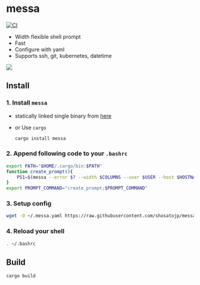 # messa

[![CI](https://github.com/shosatojp/messa/actions/workflows/ci.yml/badge.svg)](https://github.com/shosatojp/messa/actions/workflows/ci.yml)

- Width flexible shell prompt
- Fast
- Configure with yaml
- Supports ssh, git, kubernetes, datetime

![](image.png)

## Install

### 1. Install `messa`

- statically linked single binary from [here](https://github.com/shosatojp/messa/releases/latest)
- or Use `cargo`

    ```sh
    cargo install messa
    ```

### 2. Append following code to your `.bashrc`

```sh
export PATH="$HOME/.cargo/bin:$PATH"
function create_prompt(){
    PS1=$(messa --error $? --width $COLUMNS --user $USER --host $HOSTNAME -c $HOME/.messa.yaml)
}
export PROMPT_COMMAND="create_prompt;$PROMPT_COMMAND"
```

### 3. Setup config

```sh
wget -O ~/.messa.yaml https://raw.githubusercontent.com/shosatojp/messa/master/.messa.yaml
```

### 4. Reload your shell

```sh
. ~/.bashrc
```

## Build

```sh
cargo build
```
